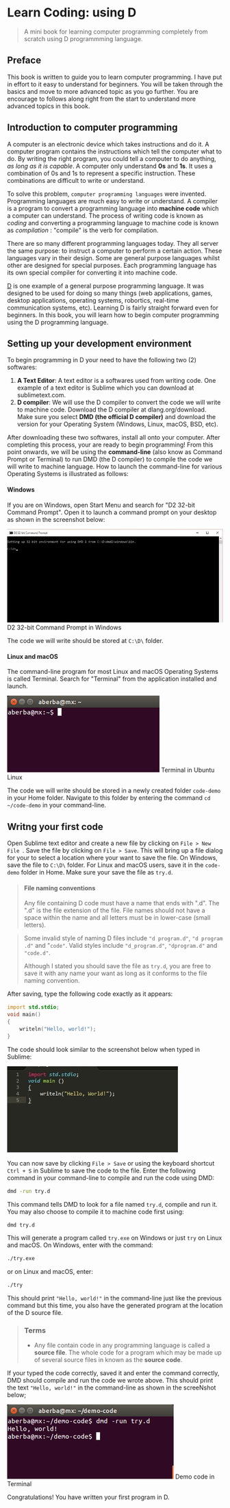# Learn Coding: using D
> A mini book for learning computer programming completely from scratch using D programmming language.

## Preface
This book is written to guide you to learn computer programming. I have put in effort to it easy to understand for beginners. You will be taken through the basics and move to more advanced topic as you go further. You are encourage to follows along right from the start to understand more advanced topics in this book.

## Introduction to computer programming
A computer is an electronic device which takes instructions and do it. A computer program contains the instructions which tell the computer what to do. By writing the right program, you could tell a computer to do anything, _as long as it is capable_. A computer only understand __0s__ and __1s__. It uses a combination of 0s and 1s to represent a specific instruction. These combinations are difficult to write or understand.

To solve this problem, `computer programming languages` were invented. Programming languages are much easy to write or understand. A compiler is a program to convert a programming language into __machine code__ which a computer can understand. The process of writing code is known as _coding_ and converting a programming language to machine code is known as _compilation_ : "compile" is the verb for compilation. 

There are so many different programming languages today. They all server the same purpose: to instruct a computer to perform a certain action. These languages vary in their design. Some are general purpose languages whilst other are designed for special purposes. Each programming language has its own special compiler for converting it into machine code.

[D](https://dlang.org) is one example of a general purpose programming language. It was designed to be used for doing so many things (web applications, games, desktop applications, operating systems, robortics, real-time communication systems, etc). Learning D is fairly straight forward even for beginners. In this book, you will learn how to begin computer programming using the D programming language.

## Setting up your development environment
To begin programming in D your need to have the following two (2) softwares:

1. __A Text Editor__: A text editor is a softwares used from writing code. One example of a text editor is Sublime which you can download at sublimetext.com.
2. __D compiler__: We will use the D compiler to convert the code we will write to machine code. Download the D compiler at dlang.org/download. Make sure you select __DMD (the official D compiler)__ and download the version for your Operating System (Windows, Linux, macOS, BSD, etc).

After downloading these two softwares, install all onto your computer. After completing this process, your are ready to begin programming! From this point onwards, we will be using the __command-line__ (also know as Command Prompt or Terminal) to run DMD (the D compiler) to compile the code we will write to machine language. How to launch the command-line for various Operating Systems is illustrated as follows:

#### Windows
If you are on Windows, open Start Menu and search for "D2 32-bit Command Prompt". Open it to launch a command prompt on your desktop as shown in the screenshot below:

![D2 32-bit Command Prompt in Windows](images/commad-prompt.jpg)
D2 32-bit Command Prompt in Windows

The code we will write should be stored at `C:\D\` folder.

#### Linux and macOS
The command-line program for most Linux and macOS Operating Systems is called Terminal. Search for "Terminal" from the application installed and launch.

![Terminal in Linux](images/linux-terminal.png)
Terminal in Ubuntu Linux

The code we will write should be stored in a newly created folder `code-demo` in your Home folder. Navigate to this folder by entering the command `cd ~/code-demo` in your command-line.


## Writng your first code
Open Sublime text editor and create a new file by clicking on `File > New File `. Save the file by clicking on `File > Save`. This will bring up a file dialog for your to select a location where your want to save the file. On Windows, save the file to `C:\D\` folder. For Linux and macOS users, save it in the `code-demo` folder in Home. Make sure your save the file as `try.d`. 

> #### File naming conventions
> Any file containing D code must have a name that ends with ".d". The ".d" is the file extension of the file. File names should not have a space within the name and all letters must be in lower-case (small letters). 

> Some invalid style of naming D files include `"d program.d"`, `"d program .d"` and "`code"`.
> Valid styles include `"d_program.d"`, `"dprogram.d"` and `"code.d"`.
> 
> Although I stated you should save the file as `try.d`, you are free to save it with any name your want as long as it conforms to the file naming convention.

After saving, type the following code exactly as it appears:

```d
import std.stdio;
void main()
{
    writeln("Hello, world!");
}
```

The code should look similar to the screenshot below when typed in Sublime:

![Code in Sublime text editor](images/sublime-code.jpg)

You can now save by clicking `File > Save` or using the keyboard shortcut `Ctrl + S` in Sublime to save the code to the file.  Enter the following command in your command-line to compile and run the code using DMD:

```sh
dmd -run try.d
```
This command tells DMD to look for a file named `try.d`, compile and run it. You may also choose to compile it to machine code first using:

```sh
dmd try.d
```
This will generate a program called `try.exe` on Windows or just `try` on Linux and macOS. On Windows, enter with the command:

```sh
./try.exe
```

or on Linux and macOS, enter:

```sh
./try
```

This should print `"Hello, world!"` in the command-line just like the previous command but this time, you also have the generated program at the location of the D source file.

> ### Terms
> * Any file contain code in any programming language is called a __source file__. The whole code for a program which may be made up of several source files in known as the __source code__.


If your typed the code correctly, saved it and enter the command correctly, DMD should compile and run the code we wrote above. This should print the text `"Hello, world!"` in the command-line as shown in the screeNshot below;

![Demo code in Terminal](images/try.png) 
Demo code in Terminal

Congratulations! You have written your first program in D.
